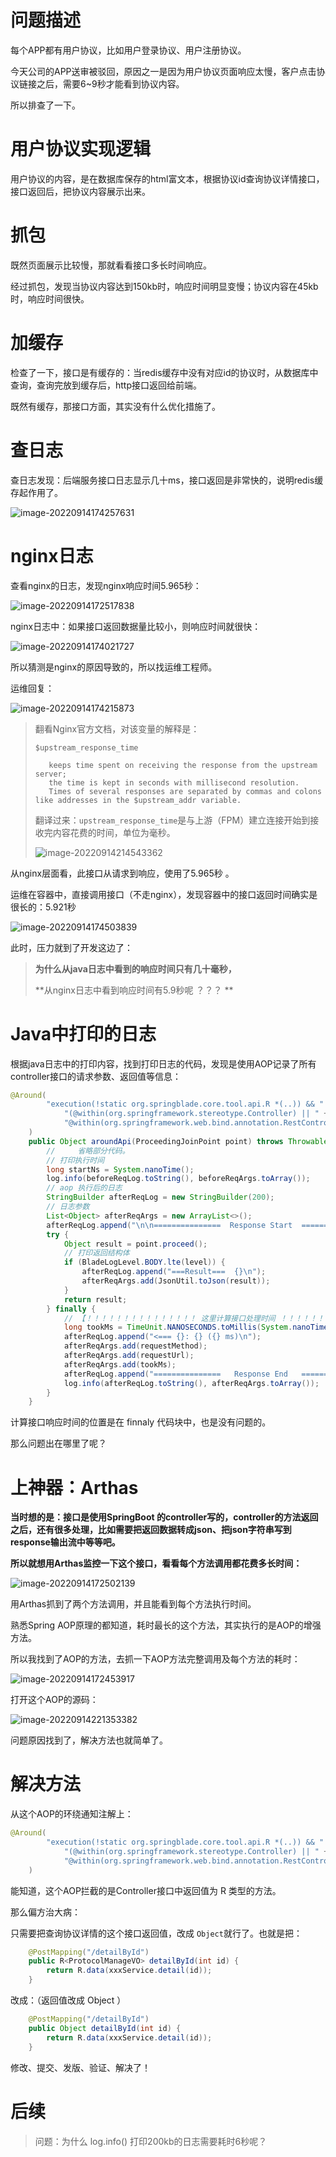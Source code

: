 # 问题描述

每个APP都有用户协议，比如用户登录协议、用户注册协议。

今天公司的APP送审被驳回，原因之一是因为用户协议页面响应太慢，客户点击协议链接之后，需要6~9秒才能看到协议内容。

所以排查了一下。



# 用户协议实现逻辑

用户协议的内容，是在数据库保存的html富文本，根据协议id查询协议详情接口，接口返回后，把协议内容展示出来。

# 抓包

既然页面展示比较慢，那就看看接口多长时间响应。

经过抓包，发现当协议内容达到150kb时，响应时间明显变慢；协议内容在45kb时，响应时间很快。

# 加缓存

检查了一下，接口是有缓存的：当redis缓存中没有对应id的协议时，从数据库中查询，查询完放到缓存后，http接口返回给前端。

既然有缓存，那接口方面，其实没有什么优化措施了。



# 查日志

查日志发现：后端服务接口日志显示几十ms，接口返回是非常快的，说明redis缓存起作用了。

![image-20220914174257631](images/image-20220914174257631.png)

# nginx日志

查看nginx的日志，发现nginx响应时间5.965秒：

![image-20220914172517838](images/image-20220914172517838.png)

nginx日志中：如果接口返回数据量比较小，则响应时间就很快：

![image-20220914174021727](images/image-20220914174021727.png)

所以猜测是nginx的原因导致的，所以找运维工程师。

运维回复：

![image-20220914174215873](images/image-20220914174215873.png)

> 翻看Nginx官方文档，对该变量的解释是：
>
> ```applescript
> $upstream_response_time
> 
>    keeps time spent on receiving the response from the upstream server; 
>    the time is kept in seconds with millisecond resolution. 
>    Times of several responses are separated by commas and colons like addresses in the $upstream_addr variable.
> ```
>
> 翻译过来：`upstream_response_time`是与上游（FPM）建立连接开始到接收完内容花费的时间，单位为毫秒。
>
> ![image-20220914214543362](images/image-20220914214543362.png)

从nginx层面看，此接口从请求到响应，使用了5.965秒 。

运维在容器中，直接调用接口（不走nginx），发现容器中的接口返回时间确实是很长的：5.921秒

![image-20220914174503839](images/image-20220914174503839.png)

此时，压力就到了开发这边了：

> **为什么从java日志中看到的响应时间只有几十毫秒，**
>
> **从nginx日志中看到响应时间有5.9秒呢 ？？？ **



# Java中打印的日志

根据java日志中的打印内容，找到打印日志的代码，发现是使用AOP记录了所有controller接口的请求参数、返回值等信息：

```java
@Around(
		"execution(!static org.springblade.core.tool.api.R *(..)) && " +
			"(@within(org.springframework.stereotype.Controller) || " +
			"@within(org.springframework.web.bind.annotation.RestController))"
	)
	public Object aroundApi(ProceedingJoinPoint point) throws Throwable {
		//     省略部分代码。
		// 打印执行时间
		long startNs = System.nanoTime();
		log.info(beforeReqLog.toString(), beforeReqArgs.toArray());
		// aop 执行后的日志
		StringBuilder afterReqLog = new StringBuilder(200);
		// 日志参数
		List<Object> afterReqArgs = new ArrayList<>();
		afterReqLog.append("\n\n===============  Response Start  ================\n");
		try {
			Object result = point.proceed();
			// 打印返回结构体
			if (BladeLogLevel.BODY.lte(level)) {
				afterReqLog.append("===Result===  {}\n");
				afterReqArgs.add(JsonUtil.toJson(result));
			}
			return result;
		} finally {
            // 【！！！！！！！！！！！！！！！ 这里计算接口处理时间 ！！！！！！！！！！！！！！！！！！！】
			long tookMs = TimeUnit.NANOSECONDS.toMillis(System.nanoTime() - startNs);
			afterReqLog.append("<=== {}: {} ({} ms)\n");
			afterReqArgs.add(requestMethod);
			afterReqArgs.add(requestUrl);
			afterReqArgs.add(tookMs);
			afterReqLog.append("===============   Response End   ================\n");
			log.info(afterReqLog.toString(), afterReqArgs.toArray());
		}
	}
```

计算接口响应时间的位置是在 finnaly 代码块中，也是没有问题的。

那么问题出在哪里了呢？




# 上神器：Arthas

**当时想的是：接口是使用SpringBoot 的controller写的，controller的方法返回之后，还有很多处理，比如需要把返回数据转成json、把json字符串写到response输出流中等等吧。**

**所以就想用Arthas监控一下这个接口，看看每个方法调用都花费多长时间：**

![image-20220914172502139](images/image-20220914172502139.png)

用Arthas抓到了两个方法调用，并且能看到每个方法执行时间。



熟悉Spring AOP原理的都知道，耗时最长的这个方法，其实执行的是AOP的增强方法。

所以我找到了AOP的方法，去抓一下AOP方法完整调用及每个方法的耗时：

![image-20220914172453917](images/image-20220914172453917.png)

打开这个AOP的源码：

![image-20220914221353382](images/image-20220914221353382.png)



问题原因找到了，解决方法也就简单了。

# 解决方法

从这个AOP的环绕通知注解上：

```java
@Around(
		"execution(!static org.springblade.core.tool.api.R *(..)) && " +
			"(@within(org.springframework.stereotype.Controller) || " +
			"@within(org.springframework.web.bind.annotation.RestController))"
	)
```

能知道，这个AOP拦截的是Controller接口中返回值为 R 类型的方法。

那么偏方治大病：

只需要把查询协议详情的这个接口返回值，改成 `Object`就行了。也就是把：

```java
    @PostMapping("/detailById")
    public R<ProtocolManageVO> detailById(int id) {
        return R.data(xxxService.detail(id));
    }
```

改成：（返回值改成 Object ）

```java
    @PostMapping("/detailById")
    public Object detailById(int id) {
        return R.data(xxxService.detail(id));
    }
```



修改、提交、发版、验证、解决了！





# 后续

> 问题：为什么 log.info() 打印200kb的日志需要耗时6秒呢？